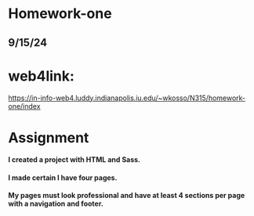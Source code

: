 # Homework-one

## 9/15/24

# web4link: 
https://in-info-web4.luddy.indianapolis.iu.edu/~wkosso/N315/homework-one/index

# Assignment 

#### I  created a project with HTML and Sass.
#### I made certain I have four pages.
#### My pages must look professional and have at least 4 sections per page with a navigation and footer.
